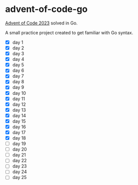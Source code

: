 # advent-of-code-go
[Advent of Code 2023](https://adventofcode.com/2023) solved in Go.

A small practice project created to get familiar with Go syntax.

- [x] day 1
- [x] day 2
- [x] day 3
- [x] day 4
- [x] day 5
- [x] day 6
- [x] day 7
- [x] day 8
- [x] day 9
- [x] day 10 
- [x] day 11
- [x] day 12
- [x] day 13
- [x] day 14
- [x] day 15
- [x] day 16
- [x] day 17
- [x] day 18
- [ ] day 19
- [ ] day 20
- [ ] day 21
- [ ] day 22
- [ ] day 23
- [ ] day 24
- [ ] day 25
